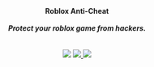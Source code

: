 <div align="center">
  <strong>Roblox Anti-Cheat</strong>
  <br>
  <br>
  <strong><i>Protect your roblox game from hackers.</i></strong>
  <br>
  <br>

<br>
 <a>
    <img src="https://img.shields.io/badge/Latest%20Version-v0.2.0-7289da.svg?style=for-the-badge&logo=Roblox">
  </a>
  
  <a href="https://discord.gg/">
    <img src="https://img.shields.io/badge/Discord-Roblox AntiCheat-7289da.svg?style=for-the-badge&logo=Discord">
  </a>
  
  <a>
    <img src="https://img.shields.io/badge/Download Now-Google Drive-7289da.svg?style=for-the-badge&logo=Google">
  </a>
</div>
